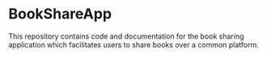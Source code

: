 # BookShareApp
This repository contains code and documentation for the book sharing application
 which facilitates users to share books over a common platform.
